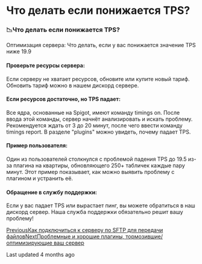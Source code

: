 # Что делать если понижается TPS?

### 📉Что делать если понижается TPS?

Оптимизация сервера: Что делать, если у вас понижается значение TPS ниже 19.9

#### Проверьте ресурсы сервера: <a href="#proverte-resursy-servera" id="proverte-resursy-servera"></a>

Если серверу не хватает ресурсов, обновите или купите новый тариф. Обновить тариф можно в нашем дискорд сервере.

#### Если ресурсов достаточно, но TPS падает: <a href="#esli-resursov-dostatochno-no-tps-padaet" id="esli-resursov-dostatochno-no-tps-padaet"></a>

Все ядра, основанные на Spigot, имеют команду timings on. После ввода этой команды, сервер начнёт анализировать и искать проблему. Рекомендуется ждать от 3 до 20 минут, после чего ввести команду timings report. В разделе "plugins" можно увидеть, почему падает TPS.

#### Пример пользователя: <a href="#primer-polzovatelya" id="primer-polzovatelya"></a>

Один из пользователей столкнулся с проблемой падения TPS до 19.5 из-за плагина на квартиры, обновляющего 250+ табличек каждые пару минут. Этот пример показывает, как можно выявить проблему с плагином и устранить её.

#### Обращение в службу поддержки: <a href="#obrashenie-v-sluzhbu-podderzhki" id="obrashenie-v-sluzhbu-podderzhki"></a>

Если у вас падает TPS или вырастает пинг, вы можете обратиться в наш дискорд сервер. Наша служба поддержки обязательно решит вашу проблему!

[PreviousКак подключиться к серверу по SFTP для передачи файлов](broken-reference)[NextПроблемные и хорошие плагины, тормозившие/оптимизирующие ваш сервер](broken-reference)

Last updated 4 months ago
